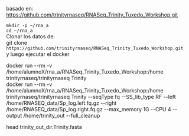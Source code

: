   
basado en:  https://github.com/trinityrnaseq/RNASeq_Trinity_Tuxedo_Workshop.git    

`mkdir -p ~/rna_a`  
`cd ~/rna_a`  
Clonar los datos de:  
git clone `https://github.com/trinityrnaseq/RNASeq_Trinity_Tuxedo_Workshop.git`  
y luego ejecutar el docker 

docker run --rm -v /home/alumnoX/rna_a/RNASeq_Trinity_Tuxedo_Workshop:/home trinityrnaseq/trinityrnaseq Trinity   
docker run --rm -v /home/alumnoX/rna_a/RNASeq_Trinity_Tuxedo_Workshop:/home trinityrnaseq/trinityrnaseq Trinity  --seqType fq --SS_lib_type RF --left /home/RNASEQ_data/Sp_log.left.fq.gz --right /home/RNASEQ_data/Sp_log.right.fq.gz --max_memory 1G --CPU 4  --output /home/trinity_out --full_cleanup
  
head trinity_out_dir.Trinity.fasta


